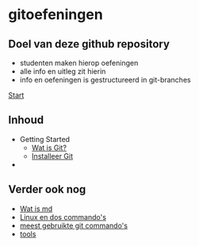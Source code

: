 # gitoefeningen

## Doel van deze github repository

* studenten maken hierop oefeningen
* alle info en uitleg zit hierin
* info en oefeningen is gestructureerd in git-branches


[Start](getting_started/01_wat_is_git.md)

## Inhoud

* Getting Started
    * [Wat is Git?](getting_started/01_wat_is_git.md)
    * [Installeer Git](getting_started/02_installeer_git.md)
*

## Verder ook nog

* [Wat is md](allerlei/wat_is_md.md)
* [Linux en dos commando's](allerlei/linux_en_dos_commandos.md)
* [meest gebruikte git commando's](allerlei/git_commandos.md)
* [tools](allerlei/tools.md)
